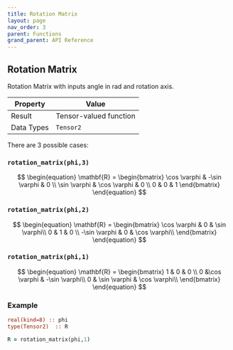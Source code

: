 ```yaml
---
title: Rotation Matrix
layout: page
nav_order: 3
parent: Functions
grand_parent: API Reference
---
```


## Rotation Matrix

Rotation Matrix with inputs angle in rad and rotation axis.

| Property   | Value                  |
| ---        | ---                    |
| Result     | Tensor-valued function |
| Data Types | `Tensor2`              |

There are 3 possible cases:

### `rotation_matrix(phi,3)`
$$
\begin{equation}
  \mathbf{R} = \begin{bmatrix} \cos \varphi & -\sin \varphi & 0 \\ \sin \varphi & \cos \varphi & 0 \\ 0 & 0 & 1 \end{bmatrix}
\end{equation}
$$

### `rotation_matrix(phi,2)`
$$
\begin{equation}
  \mathbf{R} = \begin{bmatrix} \cos \varphi & 0 & \sin \varphi\\ 0 & 1 & 0 \\ -\sin \varphi & 0 & \cos \varphi\\ \end{bmatrix}
\end{equation}
$$

### `rotation_matrix(phi,1)`
$$
\begin{equation}
  \mathbf{R} = \begin{bmatrix} 1 & 0 & 0 \\ 0 &\cos \varphi & -\sin \varphi\\ 0 & \sin \varphi & \cos \varphi\\ \end{bmatrix}
\end{equation}
$$

### Example

```fortran
real(kind=8) :: phi
type(Tensor2)  :: R

R = rotation_matrix(phi,1)

```
